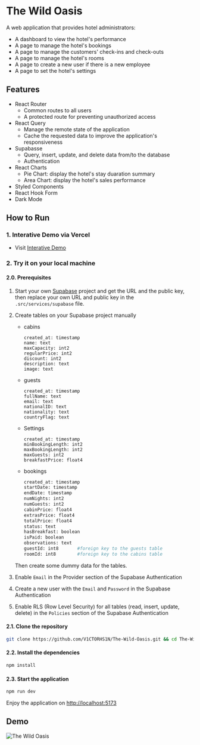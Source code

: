 # The Wild Oasis
A web application that provides hotel administrators:
- A dashboard to view the hotel's performance
- A page to manage the hotel's bookings
- A page to manage the customers' check-ins and check-outs
- A page to manage the hotel's rooms
- A page to create a new user if there is a new employee
- A page to set the hotel's settings

## Features
- React Router
  - Common routes to all users
  - A protected route for preventing unauthorized access
- React Query
  - Manage the remote state of the application
  - Cache the requested data to improve the application's responsiveness
- Supabasse
  - Query, insert, update, and delete data from/to the database
  - Authentication
- React Charts
  - Pie Chart: display the hotel's stay duaration summary
  - Area Chart: display the hotel's sales performance
- Styled Components
- React Hook Form
- Dark Mode

## How to Run
### 1. Interative Demo via Vercel
- Visit [Interative Demo](https://the-wild-oasis-eight-gold.vercel.app)

### 2. Try it on your local machine
#### 2.0. Prerequisites
1. Start your own [Supabase](https://supabase.com/) project and get the URL and the public key, then replace your own URL and public key in the `.src/services/supabase` file.

2. Create tables on your Supabase project manually
    - cabins
        ``` 
        created_at: timestamp
        name: text
        maxCapacity: int2
        regularPrice: int2
        discount: int2
        description: text
        image: text
        ```
    - guests
        ```
        created_at: timestamp
        fullName: text
        email: text
        nationalID: text
        nationality: text
        countryFlag: text
        ```
    - Settings
        ```
        created_at: timestamp
        minBookingLength: int2
        maxBookingLength: int2
        maxGuests: int2
        breakfastPrice: float4
        ```
   - bookings 
        ```bash
        created_at: timestamp
        startDate: timestamp
        endDate: timestamp
        numNights: int2
        numGuests: int2
        cabinPrice: float4
        extrasPrice: float4
        totalPrice: float4
        status: text
        hasBreakfast: boolean
        isPaid: boolean
        observations: text
        guestId: int8       #foreign key to the guests table
        roomId: int8        #foreign key to the cabins table
        ```
    Then create some dummy data for the tables.
3. Enable `Email` in the Provider section of the Supabase Authentication
4. Create a new user with the `Email` and `Password` in the Supabase Authentication
5. Enable RLS (Row Level Security) for all tables (read, insert, update, delete) in the `Policies` section of the Supabase Authentication
#### 2.1. Clone the repository
```bash
git clone https://github.com/V1CTORHS1N/The-Wild-Oasis.git && cd The-Wild-Oasis
```
#### 2.2. Install the dependencies
```bash
npm install
```

#### 2.3. Start the application
```bash
npm run dev
```
Enjoy the application on [http://localhost:5173](http://localhost:5173)
## Demo
![The Wild Oasis](images/demo.gif)